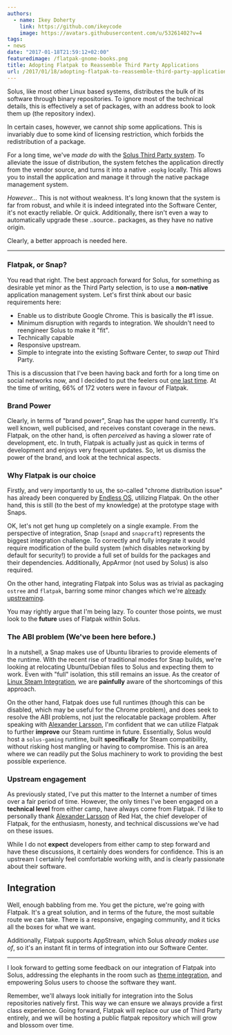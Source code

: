 ```yaml
---
authors:
  - name: Ikey Doherty
    link: https://github.com/ikeycode
    image: https://avatars.githubusercontent.com/u/53261402?v=4
tags:
- news
date: "2017-01-18T21:59:12+02:00"
featuredimage: /flatpak-gnome-books.png
title: Adopting Flatpak to Reassemble Third Party Applications
url: /2017/01/18/adopting-flatpak-to-reassemble-third-party-applications
---
```


Solus, like most other Linux based systems, distributes the bulk of its software through
binary repositories. To ignore most of the technical details, this is effectively a set
of packages, with an address book to look them up (the repository index).

In certain cases, however, we cannot ship some applications. This is invariably
due to some kind of licensing restriction, which forbids the redistribution of
a package.

For a long time, we've _made do_ with the [Solus Third Party system](https://wiki.solus-project.com/3rdParty).
To alleviate the issue of distribution, the system fetches the application directly from
the vendor source, and turns it into a native `.eopkg` locally. This allows you to
install the application and manage it through the native package management system.

_However..._ This is not without weakness. It's long known that the system is far
from robust, and while it is indeed integrated into the Software Center, it's not
exactly reliable. Or quick. Additionally, there isn't even a way to automatically
upgrade these ..source.. packages, as they have no native origin.

Clearly, a better approach is needed here.

---

### Flatpak, or Snap?

You read that right. The best approach forward for Solus, for something as desirable
yet minor as the Third Party selection, is to use a **non-native** application management
system. Let's first think about our basic requirements here:

  - Enable us to distribute Google Chrome. This is basically the #1 issue.
  - Minimum disruption with regards to integration. We shouldn't need to reengineer Solus to make it "fit".
  - Technically capable
  - Responsive upstream.
  - Simple to integrate into the existing Software Center, to _swap out_ Third Party.

This is a discussion that I've been having back and forth for a long time on social
networks now, and I decided to put the feelers out [one last time](https://plus.google.com/+IkeyDoherty/posts/huGi7ey6GAp).
At the time of writing, 66% of 172 voters were in favour of Flatpak.

### Brand Power

Clearly, in terms of "brand power", Snap has the upper hand currently. It's well known, well publicised,
and receives constant coverage in the news. Flatpak, on the other hand, is often _perceived_
as having a slower rate of development, etc. In truth, Flatpak is actually just as quick
in terms of development and enjoys very frequent updates. So, let us dismiss the power
of the brand, and look at the technical aspects.

### Why Flatpak is our choice

Firstly, and very importantly to us, the so-called "chrome distribution issue" has already been conquered
by [Endless OS](https://endlessos.com/), utilizing Flatpak. On the other hand, this is still
(to the best of my knowledge) at the prototype stage with Snaps.

OK, let's not get hung up completely on a single example. From the perspective of integration,
Snap (`snapd` and `snapcraft`) represents the biggest integration challenge. To correctly and
fully integrate it would require modification of the build system (which disables networking by
default for security!) to provide a full set of builds for the packages and their dependencies.
Additionally, AppArmor (not used by Solus) is also required.

On the other hand, integrating Flatpak into Solus was as trivial as packaging `ostree` and `flatpak`,
barring some minor changes which we're [already upstreaming](https://github.com/flatpak/flatpak/pull/496).

You may rightly argue that I'm being lazy. To counter those points, we must look to the **future**
uses of Flatpak within Solus.

### The ABI problem (We've been here before.)

In a nutshell, a Snap makes use of Ubuntu libraries to provide elements of the runtime. With the
recent rise of traditional modes for Snap builds, we're looking at relocating Ubuntu/Debian files
to Solus and expecting them to work. Even with "full" isolation, this still remains an issue.
As the creator of [Linux Steam Integration](https://github.com/solus-project/linux-steam-integration), we are
**painfully** aware of the shortcomings of this approach.

On the other hand, Flatpak does use full runtimes (though this can be disabled, which may be useful
for the Chrome problem), and does seek to resolve the ABI problems, not just the relocatable package
problem. After speaking with [Alexander Larsson](https://plus.google.com/+AlexanderLarsson/posts), I'm
confident that we can utilize Flatpak to further **improve** our Steam runtime in future. Essentially,
Solus would host a `solus-gaming` runtime, built **specifically** for Steam compatibility, without
risking host mangling or having to compromise. This is an area where we can readily put the
Solus machinery to work to providing the best possible experience.

### Upstream engagement

As previously stated, I've put this matter to the Internet a number of times over a fair period of
time. However, the only times I've been engaged on a **technical level** from either camp, have always
come from Flatpak. I'd like to personally thank [Alexander Larsson](https://plus.google.com/+AlexanderLarsson/posts) of
Red Hat, the chief developer of Flatpak, for the enthusiasm, honesty, and technical discussions we've
had on these issues.

While I do not **expect** developers from either camp to step forward and have these discussions, it
certainly does wonders for confidence. This is an upstream I certainly feel comfortable working with,
and is clearly passionate about their software.

## Integration

Well, enough babbling from me. You get the picture, we're going with Flatpak. It's a great solution,
and in terms of the future, the most suitable route we can take. There is a responsive, engaging community,
and it ticks all the boxes for what we want.

Additionally, Flatpak supports AppStream, which Solus _already makes use of_, so it's an instant fit
in terms of integration into our Software Center.

---

I look forward to getting some feedback on our integration of Flatpak into Solus, addressing the elephants
in the room such as [theme integration](https://github.com/flatpak/flatpak/issues/114), and empowering
Solus users to choose the software they want.

Remember, we'll always look initially for integration into the Solus repositories natively first. This
way we can ensure we always provide a first class experience. Going forward, Flatpak will replace our
use of Third Party entirely, and we will be hosting a public flatpak repository which will grow and
blossom over time.
